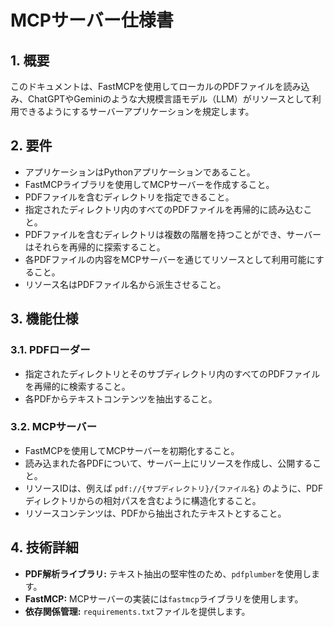 # MCPサーバー仕様書

## 1. 概要

このドキュメントは、FastMCPを使用してローカルのPDFファイルを読み込み、ChatGPTやGeminiのような大規模言語モデル（LLM）がリソースとして利用できるようにするサーバーアプリケーションを規定します。

## 2. 要件

- アプリケーションはPythonアプリケーションであること。
- FastMCPライブラリを使用してMCPサーバーを作成すること。
- PDFファイルを含むディレクトリを指定できること。
- 指定されたディレクトリ内のすべてのPDFファイルを再帰的に読み込むこと。
- PDFファイルを含むディレクトリは複数の階層を持つことができ、サーバーはそれらを再帰的に探索すること。
- 各PDFファイルの内容をMCPサーバーを通じてリソースとして利用可能にすること。
- リソース名はPDFファイル名から派生させること。

## 3. 機能仕様

### 3.1. PDFローダー

- 指定されたディレクトリとそのサブディレクトリ内のすべてのPDFファイルを再帰的に検索すること。
- 各PDFからテキストコンテンツを抽出すること。

### 3.2. MCPサーバー

- FastMCPを使用してMCPサーバーを初期化すること。
- 読み込まれた各PDFについて、サーバー上にリソースを作成し、公開すること。
- リソースIDは、例えば `pdf://{サブディレクトリ}/{ファイル名}` のように、PDFディレクトリからの相対パスを含むように構造化すること。
- リソースコンテンツは、PDFから抽出されたテキストとすること。

## 4. 技術詳細

- **PDF解析ライブラリ:** テキスト抽出の堅牢性のため、`pdfplumber`を使用します。
- **FastMCP:** MCPサーバーの実装には`fastmcp`ライブラリを使用します。
- **依存関係管理:** `requirements.txt`ファイルを提供します。